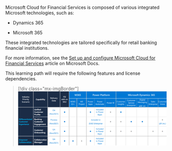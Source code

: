 Microsoft Cloud for Financial Services is composed of various integrated Microsoft technologies, such as:

- Dynamics 365

- Microsoft 365

These integrated technologies are tailored specifically for retail banking financial institutions.

For more information, see the [Set up and configure Microsoft Cloud for Financial Services](/industry/financial-services/configure-cloud-for-financial-services/?azure-portal=true) article on Microsoft Docs.

This learning path will require the following features and license dependencies.

> [!div class="mx-imgBorder"]
> [![Table showing which licenses are required for which features.](../media/features.png)](../media/features.png#lightbox)
